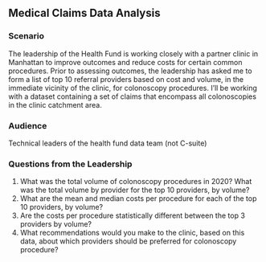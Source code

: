## Medical Claims Data Analysis

### Scenario
The leadership of the Health Fund is working closely with a partner clinic in Manhattan to improve outcomes and reduce costs for certain common procedures. Prior to assessing outcomes, the leadership has asked me to form a list of top 10 referral providers based on cost and volume, in the immediate vicinity of the clinic, for colonoscopy procedures. I’ll be working with a dataset containing a set of claims that encompass all colonoscopies in the clinic catchment area. 

### Audience
Technical leaders of the health fund data team (not C-suite)

### Questions from the Leadership
1. What was the total volume of colonoscopy procedures in 2020? What was the total volume by provider for the top 10 providers, by volume?
2. What are the mean and median costs per procedure for each of the top 10 providers, by volume?
3. Are the costs per procedure statistically different between the top 3 providers by volume?
4. What recommendations would you make to the clinic, based on this data, about which providers should be preferred for colonoscopy procedure?

